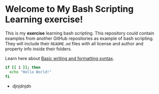 # Welcome to My Bash Scripting Learning exercise!

This is my **exercise** learning bash scripting. This repository could contain examples from another GitHub repositories as example of bash scripting. They will include their `README.md` files with all license and author and property info inside their folders.

Learn here about [Basic writing and formatting syntax](https://docs.github.com/en/free-pro-team@latest/github/writing-on-github/basic-writing-and-formatting-syntax).

```bash
if [[ 1 ]]; then
  echo "Hello World!"
fi
```

* djnjdnjdn
